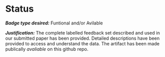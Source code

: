# Status
***Badge type desired:*** Funtional and/or Avilable 

***Justification:*** The complete labelled feedback set described and used in our submitted paper has been provided. 
                     Detailed descriptions have been provided to access and understand the data. The artifact has been made publically
                     *avaliable* on this github repo.

